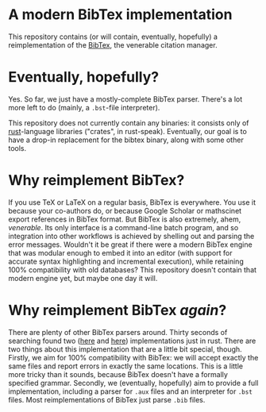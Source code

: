 # A modern BibTex implementation

This repository contains (or will contain, eventually, hopefully) a
reimplementation of the [BibTex](https://ctan.org/pkg/bibtex?lang=en),
the venerable citation manager.

# Eventually, hopefully?

Yes. So far, we just have a mostly-complete BibTex parser. There's a lot more
left to do (mainly, a `.bst`-file interpreter).

This repository does not currently contain any binaries: it consists only
of [rust](https://www.rust-lang.org/)-language libraries ("crates", in rust-speak).
Eventually, our goal is to have a drop-in replacement for the bibtex binary,
along with some other tools.

# Why reimplement BibTex?

If you use TeX or LaTeX on a regular basis, BibTex is everywhere. You use it
because your co-authors do, or because Google Scholar or mathscinet export
references in BibTex format.  But BibTex is also extremely, ahem, *venerable*.
Its only interface is a command-line batch program, and so integration into
other workflows is achieved by shelling out and parsing the error messages.
Wouldn't it be great if there were a modern BibTex engine that was modular
enough to embed it into an editor (with support for accurate syntax
highlighting and incremental execution), while retaining 100% compatibility
with old databases? This repository doesn't contain that modern engine yet,
but maybe one day it will.

# Why reimplement BibTex *again*?

There are plenty of other BibTex parsers around. Thirty seconds of searching found
two ([here](https://github.com/jackweinbender/bibtex-rs) and [here](https://github.com/charlesvdv/nom-bibtex))
implementations just in rust. There are two things about
this implementation that are a little bit special, though. Firstly, we aim for
100% compatibility with BibTex: we will accept exactly the same files and report
errors in exactly the same locations. This is a little more tricky than it sounds,
because BibTex doesn't have a formally specified grammar.
Secondly, we (eventually, hopefully) aim to provide a full implementation, including
a parser for `.aux` files and an interpreter for `.bst` files. Most reimplementations
of BibTex just parse `.bib` files.
